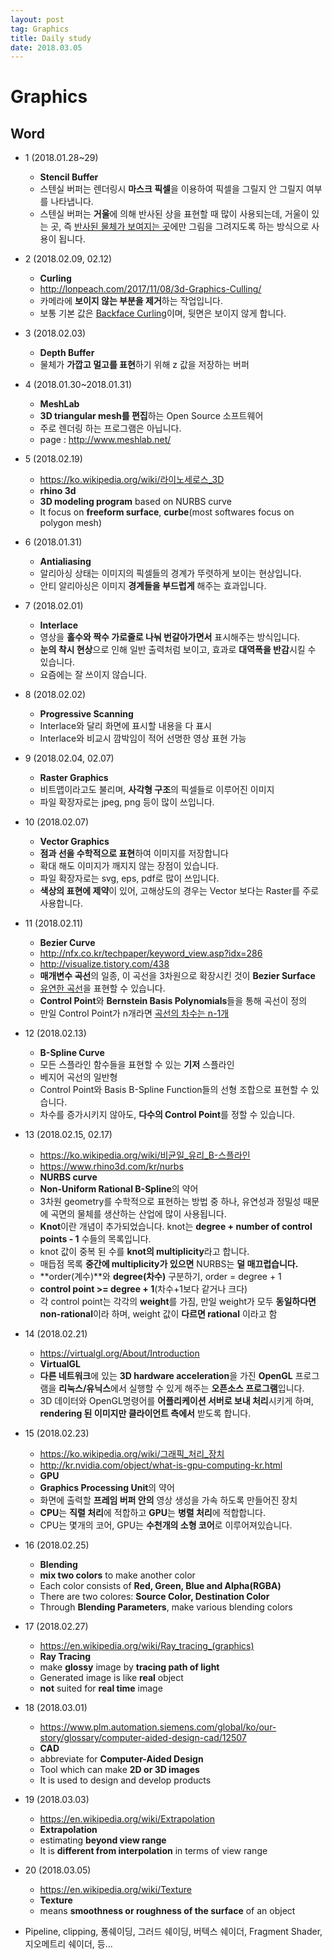 ```yaml
---
layout: post 
tag: Graphics
title: Daily study
date: 2018.03.05
---
```


# Graphics  
## Word  
- 1 (2018.01.28~29)  
  - **Stencil Buffer**  
  - 스텐실 버퍼는 렌더링시 **마스크 픽셀**을 이용하여 픽셀을 그릴지 안 그릴지 여부를 나타냅니다.  
  - 스텐실 버퍼는 **거울**에 의해 반사된 상을 표현할 때 많이 사용되는데, 거울이 있는 곳, 즉 <u>반사된 물체가 보여지는 곳</u>에만 그림을 그려지도록 하는 방식으로 사용이 됩니다.  
- 2 (2018.02.09, 02.12)  
  - **Curling**  
  - http://lonpeach.com/2017/11/08/3d-Graphics-Culling/  
  - 카메라에 **보이지 않는 부분을 제거**하는 작업입니다.  
  - 보통 기본 값은 <u>Backface Curling</u>이며, 뒷면은 보이지 않게 합니다.  
- 3 (2018.02.03)  
  - **Depth Buffer**
  - 물체가 **가깝고 멀고를 표현**하기 위해 z 값을 저장하는 버퍼  
- 4 (2018.01.30~2018.01.31)  
  - **MeshLab**  
  - **3D triangular mesh를 편집**하는 Open Source 소프트웨어  
  - 주로 렌더링 하는 프로그램은 아닙니다.  
  - page : http://www.meshlab.net/   
- 5 (2018.02.19)  
  - https://ko.wikipedia.org/wiki/라이노세로스_3D  
  - **rhino 3d**  
  - **3D modeling program** based on NURBS curve   
  - It focus on **freeform surface**, **curbe**(most softwares focus on polygon mesh)  
- 6 (2018.01.31)  
  - **Antialiasing**
  - 알리아싱 상태는 이미지의 픽셀들의 경계가 뚜렷하게 보이는 현상입니다.  
  - 안티 알리아싱은 이미지 **경계들을 부드럽게** 해주는 효과입니다.  
- 7 (2018.02.01)  
  - **Interlace**  
  - 영상을 **홀수와 짝수 가로줄로 나눠 번갈아가면서** 표시해주는 방식입니다.  
  - **눈의 착시 현상**으로 인해 일반 출력처럼 보이고, 효과로 **대역폭을 반감**시킬 수 있습니다.  
  - 요즘에는 잘 쓰이지 않습니다.  
- 8 (2018.02.02)  
  - **Progressive Scanning**  
  - Interlace와 달리 화면에 표시할 내용을 다 표시  
  - Interlace와 비교시 깜박임이 적어 선명한 영상 표현 가능  
- 9 (2018.02.04, 02.07)  
  - **Raster Graphics**  
  - 비트맵이라고도 불리며, **사각형 구조**의 픽셀들로 이루어진 이미지  
  - 파일 확장자로는 jpeg, png 등이 많이 쓰입니다.  
- 10 (2018.02.07)  
  - **Vector Graphics**  
  - **점과 선을 수학적으로 표현**하여 이미지를 저장합니다  
  - 확대 해도 이미지가 깨지지 않는 장점이 있습니다.  
  - 파일 확장자로는 svg, eps, pdf로 많이 쓰입니다.  
  - **색상의 표현에 제약**이 있어, 고해상도의 경우는 Vector 보다는 Raster를 주로 사용합니다.  
- 11 (2018.02.11)
  - **Bezier Curve**  
  - http://nfx.co.kr/techpaper/keyword_view.asp?idx=286  
  - http://visualize.tistory.com/438  
  - **매개변수 곡선**의 일종, 이 곡선을 3차원으로 확장시킨 것이 **Bezier Surface**  
  - <u>유연한 곡선</u>을 표현할 수 있습니다.  
  - **Control Point**와 **Bernstein Basis Polynomials**들을 통해 곡선이 정의  
  - 만일 Control Point가 n개라면 <u>곡선의 차수는 n-1개</u>  
- 12 (2018.02.13)  
  - **B-Spline Curve**
  - 모든 스플라인 함수들을 표현할 수 있는 **기저** 스플라인  
  - 베지어 곡선의 일반형  
  - Control Point와 Basis B-Spline Function들의 선형 조합으로 표현할 수 있습니다.  
  - 차수를 증가시키지 않아도, **다수의 Control Point**를 정할 수 있습니다.  
- 13 (2018.02.15, 02.17)  
  - https://ko.wikipedia.org/wiki/비균일_유리_B-스플라인  
  - https://www.rhino3d.com/kr/nurbs  
  - **NURBS curve**  
  - **Non-Uniform Rational B-Spline**의 약어  
  - 3차원 geometry를 수학적으로 표현하는 방법 중 하나, 유연성과 정밀성 때문에 곡면의 물체를 생산하는 산업에 많이 사용됩니다.  
  - **Knot**이란 개념이 추가되었습니다. knot는 **degree + number of control points - 1** 수들의 목록입니다.  
  - knot 값이 중복 된 수를 **knot의 multiplicity**라고 합니다.  
  - 매듭점 목록 **중간에 multiplicity가 있으면** NURBS는 **덜 매끄럽습니다.**  
  - **order(계수)**와 **degree(차수)** 구분하기, order = degree + 1  
  - **control point >= degree + 1**(차수+1보다 같거나 크다)  
  - 각 control point는 각각의 **weight**를 가짐, 만일 weight가 모두 **동일하다면 non-rational**이라 하며, weight 값이 **다르면 rational** 이라고 함  
- 14 (2018.02.21)  
  - https://virtualgl.org/About/Introduction  
  - **VirtualGL**  
  - **다른 네트워크**에 있는 **3D hardware acceleration**을 가진 **OpenGL** 프로그램을 **리눅스/유닉스**에서 실행할 수 있게 해주는 **오픈소스 프로그램**입니다.  
  - 3D 데이터와 OpenGL명령어를 **어플리케이션 서버로 보내 처리**시키게 하며, **rendering 된 이미지만 클라이언트 측에서** 받도록 합니다.  
- 15 (2018.02.23)  
  - https://ko.wikipedia.org/wiki/그래픽_처리_장치   
  - http://kr.nvidia.com/object/what-is-gpu-computing-kr.html  
  - **GPU**  
  - **Graphics Processing Unit**의 약어  
  - 화면에 출력할 **프레임 버퍼 안의** 영상 생성을 가속 하도록 만들어진 장치  
  - **CPU**는 **직렬 처리**에 적합하고 **GPU**는 **병렬 처리**에 적합합니다.  
  - CPU는 몇개의 코어, GPU는 **수천개의 소형 코어**로 이루어져있습니다.   
- 16 (2018.02.25)  
  - **Blending**  
  - **mix two colors** to make another color  
  - Each color consists of **Red, Green, Blue and Alpha(RGBA)**  
  - There are two colores: **Source Color, Destination Color**  
  - Through **Blending Parameters**, make various blending colors  
- 17 (2018.02.27)  
  - https://en.wikipedia.org/wiki/Ray_tracing_(graphics)   
  - **Ray Tracing**  
  - make **glossy** image by **tracing path of light**  
  - Generated image is like **real** object   
  - **not** suited for **real time** image  
- 18 (2018.03.01)  
  - https://www.plm.automation.siemens.com/global/ko/our-story/glossary/computer-aided-design-cad/12507  
  - **CAD**  
  - abbreviate for **Computer-Aided Design**  
  - Tool which can make **2D or 3D images**  
  - It is used to design and develop products  
- 19 (2018.03.03)  
  - https://en.wikipedia.org/wiki/Extrapolation  
  - **Extrapolation**  
  - estimating **beyond view range**  
  - It is **different from interpolation** in terms of view range   
- 20 (2018.03.05)  
  - https://en.wikipedia.org/wiki/Texture
  - **Texture**
  - means **smoothness or roughness of the surface** of an object  

- Pipeline, clipping, 퐁쉐이딩, 그러드 쉐이딩, 버텍스 쉐이더, Fragment Shader, 지오메트리 쉐이더, 등...  

